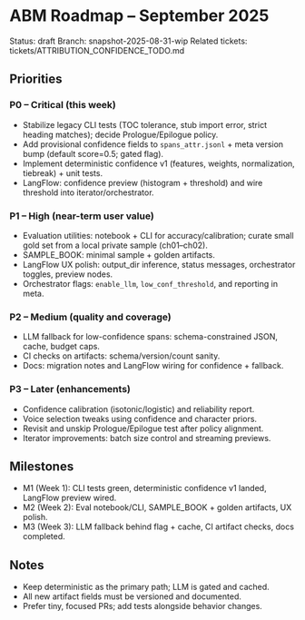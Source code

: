 # ABM Roadmap – September 2025

Status: draft Branch: snapshot-2025-08-31-wip Related tickets: tickets/ATTRIBUTION_CONFIDENCE_TODO.md

## Priorities

### P0 – Critical (this week)

- Stabilize legacy CLI tests (TOC tolerance, stub import error, strict heading matches); decide Prologue/Epilogue policy.
- Add provisional confidence fields to `spans_attr.jsonl` + meta version bump (default score=0.5; gated flag).
- Implement deterministic confidence v1 (features, weights, normalization, tiebreak) + unit tests.
- LangFlow: confidence preview (histogram + threshold) and wire threshold into iterator/orchestrator.

### P1 – High (near-term user value)

- Evaluation utilities: notebook + CLI for accuracy/calibration; curate small gold set from a local private sample (ch01–ch02).
- SAMPLE_BOOK: minimal sample + golden artifacts.
- LangFlow UX polish: output_dir inference, status messages, orchestrator toggles, preview nodes.
- Orchestrator flags: `enable_llm`, `low_conf_threshold`, and reporting in meta.

### P2 – Medium (quality and coverage)

- LLM fallback for low-confidence spans: schema-constrained JSON, cache, budget caps.
- CI checks on artifacts: schema/version/count sanity.
- Docs: migration notes and LangFlow wiring for confidence + fallback.

### P3 – Later (enhancements)

- Confidence calibration (isotonic/logistic) and reliability report.
- Voice selection tweaks using confidence and character priors.
- Revisit and unskip Prologue/Epilogue test after policy alignment.
- Iterator improvements: batch size control and streaming previews.

## Milestones

- M1 (Week 1): CLI tests green, deterministic confidence v1 landed, LangFlow preview wired.
- M2 (Week 2): Eval notebook/CLI, SAMPLE_BOOK + golden artifacts, UX polish.
- M3 (Week 3): LLM fallback behind flag + cache, CI artifact checks, docs completed.

## Notes

- Keep deterministic as the primary path; LLM is gated and cached.
- All new artifact fields must be versioned and documented.
- Prefer tiny, focused PRs; add tests alongside behavior changes.
